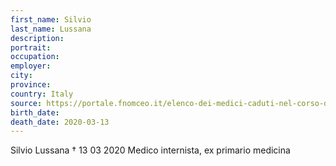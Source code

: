 ```yaml
---
first_name: Silvio
last_name: Lussana
description: 
portrait: 
occupation: 
employer: 
city: 
province: 
country: Italy
source: https://portale.fnomceo.it/elenco-dei-medici-caduti-nel-corso-dellepidemia-di-covid-19/
birth_date: 
death_date: 2020-03-13
---
```


Silvio Lussana † 13 03 2020
Medico internista, ex primario medicina